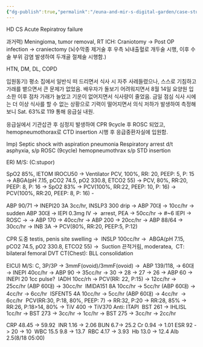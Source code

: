 ```yaml
---
{"dg-publish":true,"permalink":"/euna-and-mir-s-digital-garden/case-study//","tags":["casestudy"]}
---
```


HD CS Acute Repiratroy failure 

과거력) Meningioma, tumor removal, RT ICH: Craniotomy → Post OP infection → craniectomy (뇌수막종 제거술 후 우측 뇌내출혈로 개두술 시행, 이후 수술 부위 감염 발생하여 두개골 절제술 시행함.)

HTN, DM, DL, COPD

입원동기) 평소 집에서 일반식 떠 드리면서 식사 시 자주 사레들렸으나, 스스로 기침하고 가래를 뱉으면서 큰 문제가 없었음. 배우자가 돌보기 어려워지면서 8월 14일 요양원 입소한 이후 점차 가래가 늘었고 기운이 없어지면서 식사량이 줄었음. 금일 점심 식사 시에는 더 이상 식사를 할 수 없는 상황으로 기력이 떨어지면서 의식 저하가 발생하여 측정해보니 Sat. 63%로 119 통해 응급실 내원.

응급실에서 기관삽관 후 심정지 발생하여 CPR 9cycle 후 ROSC 되었고, hemopneumothorax로 CTD insertion 시행 후 응급중환자실에 입원함. 

Imp) Septic shock with aspiration pneumonia
Respiratory arrest d/t asphyxia, s/p ROSC (9cycle)
hemopneumothrax s/p STD insertion 

ER) M/S: (C:stupor)

SpO2 85%, IETOM IROCU50 → Ventilator PCV, 100%, RR: 20, PEEP: 5, P: 15 → ABGA(pH 7.15, pCO2 74.5, pO2 330.8, ETCO2 55) → PCV, 80%, RR:20, PEEP: 8, P: 16 → SpO2 83% → PCV(100%, RR:22, PEEP: 10, P: 16) → PCV(100%, RR:20, PEEP: 8, P: 16) -

ABP 90/71 → INEPI20 3A 3cc/hr, INSLP3 300 drip → ABP 70대 → 10cc/hr → sudden ABP 30대 → IEPI 0.3mg IV →  arrest, PEA → 50cc/hr → #~6 IEPI → ROSC → → ABP 170 → 40cc/hr → ABP 200 → 20cc/hr → ABP 88/64 → 30cc/hr → INB 3A → PCV(80%, RR:20, PEEP:5, P:12)

CPR 도중 testis, penis site swelling → 
INSLP 100cc/hr → 
ABGA(pH 7.15, pCO2 74.5, pO2 330.8, ETCO2 55) → 
Suction 끈적거림, moderatea, 
CT: bilateral femoral DVT
CT(Chest): BLL consolidation 

EICU) M/S: C, 3P/3P → 3mmF(ovoid)/3mmF(ovoid) → 
ABP 139/118, → 60대 → INEPI 40cc/hr → ABP 90 → 35cc/hr → 30 → 28 → 27 → 26 → ABP 60 → INEPI 20 1cc pulse? 
IADH 10cc/rh → PCV(RR: 22, P:15) → 12cc/hr → 25cc/hr (ABP 60대) → 30cc/hr 
IMIDA151 8A 10cc/hr → 5cc/hr (ABP 60대) → 4cc/hr → 6cc/hr 
ISFENT5 4A 10cc/hr → 5cc/hr (ABP 60대) → 4cc/hr  → 6cc/hr 
PCV(RR:30, P:18, 80%, PEEP: 7) → RR:32, P:20 → RR:28, 85% → RR:26, P:18>14, 80% → TiV 400 → TiV370
Anti: ITAPI 
BST 261 → IHLISL 1cc/hr → BST 273 → 3cc/hr → 1cc/hr → BST 275 → 3cc/hr → 2cc/hr 

  
CRP 48.45 -> 59.92 
INR 1.16 -> 2.06
BUN 6.7-> 25.2
Cr 0.94 -> 1.01
ESR 92 -> 20 -> 10 
WBC 15.5 9.8 -> 13.7 
RBC 4.17 → 3.93 
Hb 13.0 -> 12.4
Alb 2.5(8/18 05:00)
